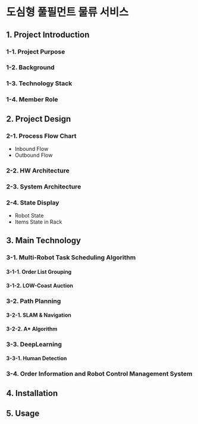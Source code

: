 # 도심형 풀필먼트 물류 서비스

## 1. Project Introduction
### 1-1. Project Purpose
### 1-2. Background
### 1-3. Technology Stack
### 1-4. Member Role

## 2. Project Design
### 2-1. Process Flow Chart
* Inbound Flow
* Outbound Flow
### 2-2. HW Architecture
### 2-3. System Architecture
### 2-4. State Display
* Robot State
* Items State in Rack 

## 3. Main Technology
### 3-1. Multi-Robot Task Scheduling Algorithm
#### 3-1-1. Order List Grouping
#### 3-1-2. LOW-Coast Auction

### 3-2. Path Planning
#### 3-2-1. SLAM & Navigation
#### 3-2-2. A* Algorithm

### 3-3. DeepLearning
#### 3-3-1. Human Detection

### 3-4. Order Information and Robot Control Management System

## 4. Installation

## 5. Usage





